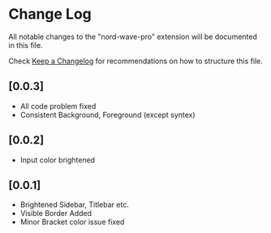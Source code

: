 # Change Log

All notable changes to the "nord-wave-pro" extension will be documented in this file.

Check [Keep a Changelog](http://keepachangelog.com/) for recommendations on how to structure this file.

## [0.0.3]

- All code problem fixed
- Consistent Background, Foreground (except syntex)

## [0.0.2]

- Input color brightened

## [0.0.1]

- Brightened Sidebar, Titlebar etc.
- Visible Border Added
- Minor Bracket color issue fixed
